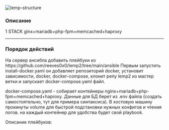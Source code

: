 ![lemp-structure](https://user-images.githubusercontent.com/36474638/121544598-8684bc00-ca12-11eb-99ba-cf4b6feb873d.jpg)
<h3>Описание</h3>
1 STACK ginx+mariadb+php-fpm+memcached+haproxy
 
 
<hr></hr>
<h3>Порядок действий</h3>
На сервер ансибла добавить плейбуки из https://github.com/reeves0x0/lemp2/tree/main/ansible Первым запустить install-docker.yaml он добавляет репозиторий docker, установит зависимости, docker, docker-compose, клонит репу lemp2 из мастер ветки и запускает docker-compose.yaml файл.

docker-compose.yaml - собирает контейнеры nginx+mariadb+php-fpm+memcached+haproxy. Данные для БД берет из .env файла (создать самостоятельно, тут для примера синтаксиса). В хостовую машину прокинуты volume для быстрой подстановки нужных конфигов и чтения логов. на каждый контейнер для удобства будет свой playbook. 

Описание плейбуков:



